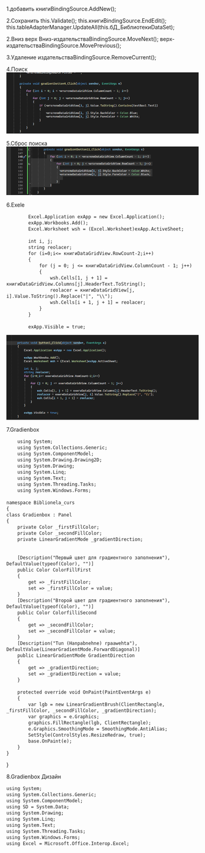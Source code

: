 

1.добавить
книгиBindingSource.AddNew();


2.Сохранить
this.Validate();
this.книгиBindingSource.EndEdit();
this.tableAdapterManager.UpdateAll(this.бД_БиблиотекиDataSet);

2.Вниз верх
Вниз-издательстваBindingSource.MoveNext();
верх-издательстваBindingSource.MovePrevious();

3.Удаление
издательстваBindingSource.RemoveCurrent();

4.Поиск 
<kbd>
  <img src="../uml/imgae_uml/40.png" />
</kbd>

5.Сброс поиска 
<kbd>
  <img src="../uml/imgae_uml/41.png" />
</kbd>

6.Exele

            Excel.Application exApp = new Excel.Application();
            exApp.Workbooks.Add();
            Excel.Worksheet wsh = (Excel.Worksheet)exApp.ActiveSheet;

            int i, j;
            string reolacer;
            for (i=0;i<= книгиDataGridView.RowCount-2;i++)
            {
                for (j = 0; j <= книгиDataGridView.ColumnCount - 1; j++)
                {
                    wsh.Cells[1, j + 1] = книгиDataGridView.Columns[j].HeaderText.ToString();
                    reolacer = книгиDataGridView[j, i].Value.ToString().Replace("|", "\\");
                    wsh.Cells[i + 1, j + 1] = reolacer;
                }
            }

            exApp.Visible = true;

            
<kbd>
  <img src="../uml/imgae_uml/42.png" />
</kbd>


7.Gradienbox
    
        using System;
        using System.Collections.Generic;
        using System.ComponentModel;
        using System.Drawing.Drawing2D;
        using System.Drawing;
        using System.Linq;
        using System.Text;
        using System.Threading.Tasks;
        using System.Windows.Forms;

    namespace Biblionela_curs
    { 
    class Gradienbox : Panel
    {
        private Color _firstFillColor;
        private Color _secondFillColor;
        private LinearGradientMode _gradientDirection;


        [Description("Первый цвет для градиентного заполнения"), DefaultValue(typeof(Color), "")]
        public Color ColorFillFirst
        {
            get => _firstFillColor;
            set => _firstFillColor = value;
        }
        [Description("Второй цвет для градиентного заполнения"), DefaultValue(typeof(Color), "")]
        public Color ColorfilliSecond
        {
            get => _secondFillColor;
            set => _secondFillColor = value;
        }
        [Description("Tun (Hanpabnehne) rpaawehta"), DefaultValue(LinearGradientMode.ForwardDiagonal)]
        public LinearGradientMode GradientDirection
        {
            get => _gradientDirection;
            set => _gradientDirection = value;
        }

        protected override void OnPaint(PaintEventArgs e)
        {
            var lgb = new LinearGradientBrush(ClientRectangle, _firstFillColor, _secondFillColor, _gradientDirection);
            var graphics = e.Graphics;
            graphics.FillRectangle(lgb, ClientRectangle);
            e.Graphics.SmoothingMode = SmoothingMode.AntiAlias;
            SetStyle(ControlStyles.ResizeRedraw, true);
            base.OnPaint(e);
        }
    }
}

8.Gradienbox
Дизайн

    using System;
    using System.Collections.Generic;
    using System.ComponentModel;
    using SD = System.Data;
    using System.Drawing;
    using System.Linq;
    using System.Text;
    using System.Threading.Tasks;
    using System.Windows.Forms;
    using Excel = Microsoft.Office.Interop.Excel;

    
